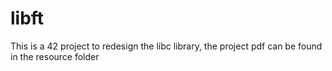 # libft
This is a 42 project to redesign the libc library, the project pdf can be found in the resource folder
